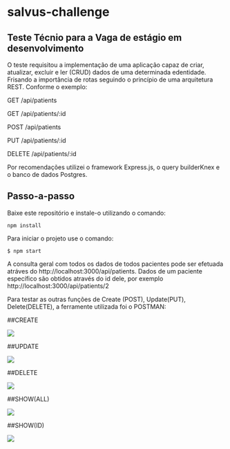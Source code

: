 # salvus-challenge

## Teste Técnio para a Vaga de estágio em desenvolvimento
O teste requisitou a implementação de uma aplicação capaz de criar, atualizar, excluir e ler (CRUD) dados de uma determinada edentidade.
Frisando a importância de rotas seguindo o princípio de uma arquitetura REST. Conforme o exemplo:

GET /api/patients

GET /api/patients/:id

POST /api/patients

PUT /api/patients/:id

DELETE /api/patients/:id

Por recomendações utilizei o framework Express.js, o query builderKnex  e o banco de dados Postgres.

Passo-a-passo 
--------------------------------------------------------------------------------------------------------------------------------------------
Baixe este repositório e instale-o utilizando  o comando:
```
npm install
```

Para iniciar o projeto use o comando:

```
$ npm start
```




A consulta geral com todos os dados de todos pacientes pode ser efetuada atráves do http://localhost:3000/api/patients.
Dados de um paciente específico são obtidos através do id dele, por exemplo http://localhost:3000/api/patients/2


Para testar as outras funções de Create (POST), Update(PUT), Delete(DELETE), a ferramente utilizada foi o POSTMAN:

##CREATE

<img src="./print/create-patient.png">

##UPDATE

<img src="./print/update-patient.png">

##DELETE

<img src="./print/delete-patient.png">

##SHOW(ALL)

<img src="./print/show-all-patient.png">

##SHOW(ID)

<img src="./print/show-patient.png">

